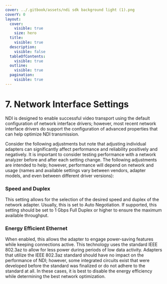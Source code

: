 ```yaml
---
cover: ../.gitbook/assets/ndi sdk background light (1).png
coverY: 0
layout:
  cover:
    visible: true
    size: hero
  title:
    visible: true
  description:
    visible: false
  tableOfContents:
    visible: true
  outline:
    visible: true
  pagination:
    visible: true
---
```


# 7. Network Interface Settings

NDI is designed to enable successful video transport using the default configuration of network interface drivers; however, most recent network interface drivers do support the configuration of advanced properties that can help optimize NDI transmission.

Consider the following adjustments but note that adjusting individual adapters can significantly affect performance and reliability positively and negatively. It is important to consider testing performance with a network analyzer before and after each setting change. The following adjustments are intended to help; however, performance will depend on network and usage (names and available settings vary between vendors, adapter models, and even between different driver versions):

### Speed and Duplex

This setting allows for the selection of the desired speed and duplex of the network adapter. Usually, this is set to Auto Negotiation. If supported, this setting should be set to 1 Gbps Full Duplex or higher to ensure the maximum available throughput.

### Energy Efficient Ethernet

When enabled, this allows the adapter to engage power-saving features while keeping connections active. This technology uses the standard IEEE 802.3az to allow for less power during periods of low data activity. Adapters that utilize the IEEE 802.3az standard should have no impact on the performance of NDI; however, some integrated circuits exist that were developed before the standard was finalized or do not adhere to the standard at all. In these cases, it is best to disable the energy efficiency while determining the best network optimization.
